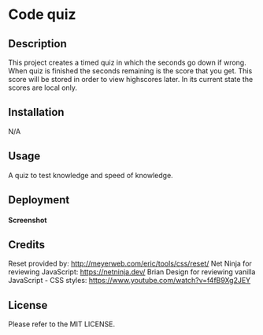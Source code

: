 # Code quiz

## Description
This project creates a timed quiz in which the seconds go down if wrong. When quiz is finished the seconds remaining is the score that you get. This score will be stored in order to view highscores later. In its current state the scores are local only. 



## Installation

N/A

## Usage
A quiz to test knowledge and speed of knowledge. 


## Deployment


#### Screenshot


## Credits

Reset provided by: http://meyerweb.com/eric/tools/css/reset/
Net Ninja for reviewing JavaScript: https://netninja.dev/
Brian Design for reviewing vanilla JavaScript - CSS styles: https://www.youtube.com/watch?v=f4fB9Xg2JEY


## License
Please refer to the MIT LICENSE.
